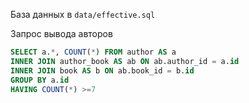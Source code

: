 База данных в `data/effective.sql`

Запрос вывода авторов

```SQL
SELECT a.*, COUNT(*) FROM author AS a
INNER JOIN author_book AS ab ON ab.author_id = a.id
INNER JOIN book AS b ON ab.book_id = b.id
GROUP BY a.id
HAVING COUNT(*) >=7
```